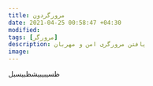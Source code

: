 ```yaml
---
title: مرورگردون
date: 2021-04-25 00:58:47 +04:30
modified:
tags: [مرورگر]
description: یافتن مرورگری امن و مهربان
image:
---
```


ظسیبیبیشظبیسبل